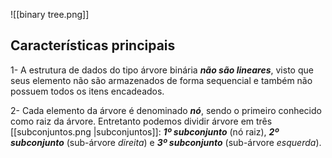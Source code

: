  

![[binary tree.png]]

## Características principais

1- A estrutura de dados do tipo árvore binária ***não são lineares***, visto que seus elemento não são armazenados de forma sequencial e também não possuem todos os itens encadeados.

2- Cada elemento da árvore é denominado ***nó***, sendo o primeiro conhecido como raiz da árvore.  Entretanto podemos dividir árvore em três [[subconjuntos.png |subconjuntos]]: ***1º subconjunto*** (nó raiz), ***2º subconjunto*** (sub-árvore *direita*) e ***3º subconjunto*** (sub-árvore *esquerda*). 

